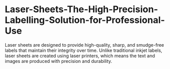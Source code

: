# Laser-Sheets-The-High-Precision-Labelling-Solution-for-Professional-Use
Laser sheets are designed to provide high-quality, sharp, and smudge-free labels that maintain their integrity over time. Unlike traditional inkjet labels, laser sheets are created using laser printers, which means the text and images are produced with precision and durability. 
